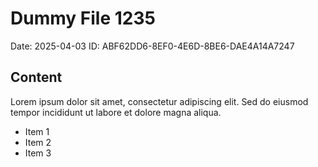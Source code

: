 # Dummy File 1235

Date: 2025-04-03
ID: ABF62DD6-8EF0-4E6D-8BE6-DAE4A14A7247

## Content

Lorem ipsum dolor sit amet, consectetur adipiscing elit.
Sed do eiusmod tempor incididunt ut labore et dolore magna aliqua.

* Item 1
* Item 2
* Item 3

